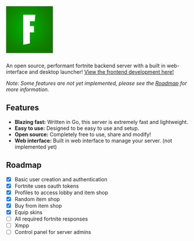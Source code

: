 # ![Zombie Server](./public/icon.png)

An open source, performant fortnite backend server with a built in web-interface and desktop launcher! [View the frontend development here!](https://github.com/zombman/server/tree/frontend)

_Note: Some features are not yet implemented, please see the [Roadmap](#roadmap) for more information._

## Features

- **Blazing fast:** Written in Go, this server is extremely fast and lightweight.
- **Easy to use:** Designed to be easy to use and setup.
- **Open source:** Completely free to use, share and modify!
- **Web interface:** Built in web interface to manage your server. (not implemented yet)

## Roadmap

- [x] Basic user creation and authentication
- [x] Fortnite uses oauth tokens
- [x] Profiles to access lobby and item shop
- [x] Random item shop
- [x] Buy from item shop
- [x] Equip skins
- [ ] All required fortnite responses
- [ ] Xmpp
- [ ] Control panel for server admins
